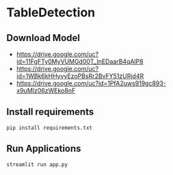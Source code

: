 # TableDetection
## Download Model
- https://drive.google.com/uc?id=11FgFTy0MyVUMGd00T_InEDaarB4qAlP8
- https://drive.google.com/uc?id=1WBk6kHHyvyEzoPBsRr2BvFY51zURjd4R
- https://drive.google.com/uc?id=1PfA2uws919gc893-x9uMIz06zWEko8nF
## Install requirements
`pip install requirements.txt`
## Run Applications
`streamlit run app.py`
